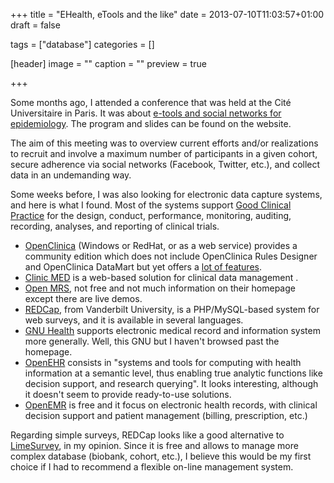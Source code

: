 +++
title = "EHealth, eTools and the like"
date = 2013-07-10T11:03:57+01:00
draft = false

tags = ["database"]
categories = []

[header]
image = ""
caption = ""
preview = true

+++

Some months ago, I attended a conference that was held at the Cité Universitaire in Paris. It was about [e-tools and social networks for epidemiology](http://www.e4n.fr). The program and slides can be found on the website.

The aim of this meeting was to overview current efforts and/or realizations to recruit and involve a maximum number of participants in a given cohort, secure adherence via social networks (Facebook, Twitter, etc.), and collect data in an undemanding way.

Some weeks before, I was also looking for electronic data capture systems, and here is what I found. Most of the systems support [Good Clinical Practice](http://ichgcp.net) for the design, conduct, performance, monitoring, auditing, recording, analyses, and reporting of clinical trials.

- [OpenClinica](https://community.openclinica.com) (Windows or RedHat, or as a web service) provides a community edition which does not include OpenClinica Rules Designer and OpenClinica DataMart but yet offers a [lot of features](https://www.openclinica.com/product-features).
- [Clinic MED](http://sourceforge.net/projects/clinicmed/) is a web-based solution for clinical data management .
- [Open MRS](http://openmrs.org/), not free and not much information on their homepage except there are live demos.
- [REDCap](http://www.project-redcap.org/), from Vanderbilt University, is a PHP/MySQL-based system for web surveys, and it is available in several languages.
- [GNU Health](http://health.gnu.org/) supports electronic medical record and information system more generally. Well, this GNU but I haven't browsed past the homepage.
- [OpenEHR](http://www.openehr.org/) consists in "systems and tools for computing with health information at a semantic level, thus enabling true analytic functions like decision support, and research querying". It looks interesting, although it doesn't seem to provide ready-to-use solutions.
- [OpenEMR](http://www.open-emr.org/) is free and it focus on electronic health records, with clinical decision support and patient management (billing, prescription, etc.)


Regarding simple surveys, REDCap looks like a good alternative to [LimeSurvey](http://www.limesurvey.org/), in my opinion. Since it is free and allows to manage more complex database (biobank, cohort, etc.), I believe this would be my first choice if I had to recommend a flexible on-line management system.
